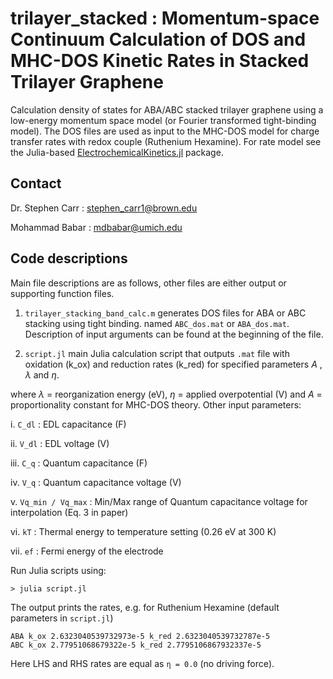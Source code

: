 # trilayer_stacked : Momentum-space Continuum Calculation of DOS and MHC-DOS Kinetic Rates in Stacked Trilayer Graphene 

Calculation density of states for ABA/ABC stacked trilayer graphene using a low-energy momentum space model (or Fourier transformed tight-binding model). The DOS files are used as input to the MHC-DOS model for charge transfer rates with redox couple (Ruthenium Hexamine). For rate model see the Julia-based [ElectrochemicalKinetics.jl](https://github.com/BattModels/ElectrochemicalKinetics.jl) package. 

## Contact 

Dr. Stephen Carr : stephen_carr1@brown.edu

Mohammad Babar : mdbabar@umich.edu 

## Code descriptions

Main file descriptions are as follows, other files are either output or supporting function files. 

1. `trilayer_stacking_band_calc.m` generates DOS files for ABA or ABC stacking using tight binding. named `ABC_dos.mat` or `ABA_dos.mat`. Description of input arguments can be found at the beginning of the file.

2. `script.jl` main Julia calculation script that outputs `.mat` file with oxidation (k_ox) and reduction rates (k_red) for specified parameters $A$ , $\lambda$ and $\eta$.

where $\lambda$ = reorganization energy (eV), $\eta$ = applied overpotential (V) and $A$ = proportionality constant for MHC-DOS theory. Other input parameters:

i. `C_dl` : EDL capacitance (F)

ii. `V_dl` : EDL voltage (V)

iii. `C_q` : Quantum capacitance (F)

iv. `V_q` : Quantum capacitance voltage (V)

v. `Vq_min / Vq_max` : Min/Max range of Quantum capacitance voltage for interpolation (Eq. 3 in paper)

vi. `kT` : Thermal energy to temperature setting (0.26 eV at 300 K)

vii. `ef` : Fermi energy of the electrode

Run Julia scripts using:

```
> julia script.jl
```

The output prints the rates, e.g. for Ruthenium Hexamine (default parameters in `script.jl`)

```
ABA k_ox 2.6323040539732973e-5 k_red 2.6323040539732787e-5
ABC k_ox 2.77951068679322e-5 k_red 2.7795106867932337e-5
```

Here LHS and RHS rates are equal as `η = 0.0` (no driving force).






